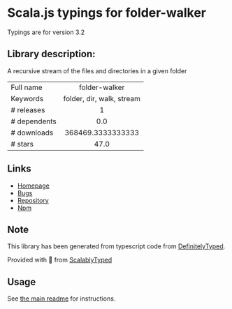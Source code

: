 
# Scala.js typings for folder-walker

Typings are for version 3.2

## Library description:
A recursive stream of the files and directories in a given folder

|                    |                 |
| ------------------ | :-------------: |
| Full name          | folder-walker |
| Keywords           | folder, dir, walk, stream |
| # releases         | 1 |
| # dependents       | 0.0 |
| # downloads        | 368469.3333333333 |
| # stars            | 47.0 |

## Links
- [Homepage](https://github.com/karissa/folder-walker#readme)
- [Bugs](https://github.com/karissa/folder-walker/issues)
- [Repository](https://github.com/karissa/folder-walker)
- [Npm](https://www.npmjs.com/package/folder-walker)
    


## Note
This library has been generated from typescript code from [DefinitelyTyped](https://definitelytyped.org).

Provided with :purple_heart: from [ScalablyTyped](https://github.com/oyvindberg/ScalablyTyped)

## Usage
See [the main readme](../../readme.md) for instructions.


